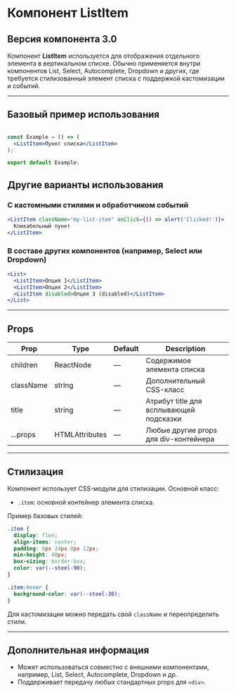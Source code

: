 # Компонент ListItem

## Версия компонента 3.0

Компонент **ListItem** используется для отображения отдельного элемента в вертикальном списке. Обычно применяется внутри компонентов List, Select, Autocomplete, Dropdown и других, где требуется стилизованный элемент списка с поддержкой кастомизации и событий.

---

## Базовый пример использования

```jsx

const Example = () => (
  <ListItem>Пункт списка</ListItem>
);

export default Example;
```
## Другие варианты использования

### С кастомными стилями и обработчиком событий

```jsx
<ListItem className="my-list-item" onClick={() => alert('Clicked!')}>
  Кликабельный пункт
</ListItem>
```

### В составе других компонентов (например, Select или Dropdown)

```jsx
<List>
  <ListItem>Опция 1</ListItem>
  <ListItem>Опция 2</ListItem>
  <ListItem disabled>Опция 3 (disabled)</ListItem>
</List>
```
---

## Props

| Prop       | Type                          | Default | Description                                      |
|------------|-------------------------------|---------|--------------------------------------------------|
| children   | ReactNode                     | —       | Содержимое элемента списка                       |
| className  | string                        | —       | Дополнительный CSS-класс                         |
| title      | string                        | —       | Атрибут title для всплывающей подсказки          |
| ...props   | HTMLAttributes<HTMLDivElement> | —       | Любые другие props для div-контейнера            |



---

## Стилизация

Компонент использует CSS-модули для стилизации. Основной класс:

- `.item`: основной контейнер элемента списка.

Пример базовых стилей:

```css
.item {
  display: flex;
  align-items: center;
  padding: 8px 24px 8px 12px;
  min-height: 40px;
  box-sizing: border-box;
  color: var(--steel-90);
}

.item:hover {
  background-color: var(--steel-30);
}
```

Для кастомизации можно передать свой `className` и переопределить стили.

---

## Дополнительная информация

- Может использоваться совместно с внешними компонентами, например, List, Select, Autocomplete, Dropdown и др.
- Поддерживает передачу любых стандартных props для `<div>`.
